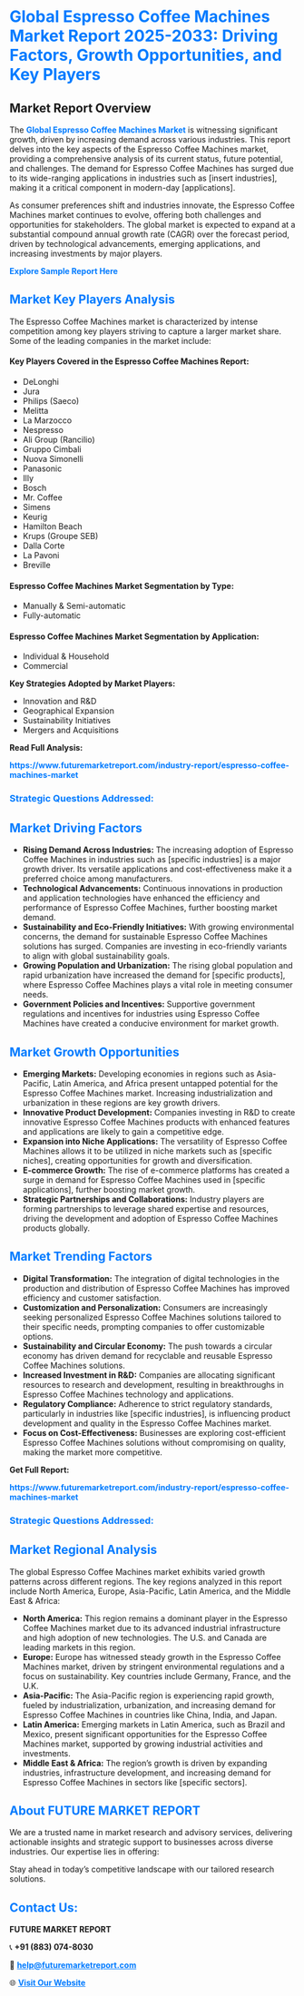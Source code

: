 <h1 style="color: #007BFF;">Global Espresso Coffee Machines Market Report 2025-2033: Driving Factors, Growth Opportunities, and Key Players</h1>

<section id="overview">
<h2>Market Report Overview</h2>
<p>The <a href="https://www.futuremarketreport.com/industry-report/espresso-coffee-machines-market" style="color: #007BFF; text-decoration: none;"><strong>Global Espresso Coffee Machines Market</strong></a> is witnessing significant growth, driven by increasing demand across various industries. This report delves into the key aspects of the Espresso Coffee Machines market, providing a comprehensive analysis of its current status, future potential, and challenges. The demand for Espresso Coffee Machines has surged due to its wide-ranging applications in industries such as [insert industries], making it a critical component in modern-day [applications].</p>
<p>As consumer preferences shift and industries innovate, the Espresso Coffee Machines market continues to evolve, offering both challenges and opportunities for stakeholders. The global market is expected to expand at a substantial compound annual growth rate (CAGR) over the forecast period, driven by technological advancements, emerging applications, and increasing investments by major players.</p>
</section>

<section id="overview">
<p><a href="https://www.futuremarketreport.com/request-sample/reportId=90953" style="color: #007BFF; text-decoration: none;"><strong>Explore Sample Report Here</strong></a></p>
</section>

<section id="key-players">
<h2 style="color: #007BFF;">Market Key Players Analysis</h2>
<p>The Espresso Coffee Machines market is characterized by intense competition among key players striving to capture a larger market share. Some of the leading companies in the market include:</p>
<h4>Key Players Covered in the Espresso Coffee Machines Report:</h4>
<ul><li>DeLonghi</li><li>Jura</li><li>Philips (Saeco)</li><li>Melitta</li><li>La Marzocco</li><li>Nespresso</li><li>Ali Group (Rancilio)</li><li>Gruppo Cimbali</li><li>Nuova Simonelli</li><li>Panasonic</li><li>Illy</li><li>Bosch</li><li>Mr. Coffee</li><li>Simens</li><li>Keurig</li><li>Hamilton Beach</li><li>Krups (Groupe SEB)</li><li>Dalla Corte</li><li>La Pavoni</li><li>Breville</li></ul>
<h4>Espresso Coffee Machines Market Segmentation by Type:</h4>
<ul><li>Manually &amp; Semi-automatic</li><li>Fully-automatic</li></ul>

<h4>Espresso Coffee Machines Market Segmentation by Application:</h4>
<ul><li>Individual &amp; Household</li><li>Commercial</li></ul>
<p><strong>Key Strategies Adopted by Market Players:</strong></p>
<ul>
<li>Innovation and R&D</li>
<li>Geographical Expansion</li>
<li>Sustainability Initiatives</li>
<li>Mergers and Acquisitions</li>
</ul>
</section>

<section>
<p><strong>Read Full Analysis: </strong></p><a href="https://www.futuremarketreport.com/industry-report/espresso-coffee-machines-market" style="color: #007BFF; text-decoration: none;"><strong>https://www.futuremarketreport.com/industry-report/espresso-coffee-machines-market</strong></a>
<h3 style="color: #007BFF;">Strategic Questions Addressed:</h3>
</section>

<section id="driving-factors">
<h2 style="color: #007BFF;">Market Driving Factors</h2>
<ul>
<li><strong>Rising Demand Across Industries:</strong> The increasing adoption of Espresso Coffee Machines in industries such as [specific industries] is a major growth driver. Its versatile applications and cost-effectiveness make it a preferred choice among manufacturers.</li>
<li><strong>Technological Advancements:</strong> Continuous innovations in production and application technologies have enhanced the efficiency and performance of Espresso Coffee Machines, further boosting market demand.</li>
<li><strong>Sustainability and Eco-Friendly Initiatives:</strong> With growing environmental concerns, the demand for sustainable Espresso Coffee Machines solutions has surged. Companies are investing in eco-friendly variants to align with global sustainability goals.</li>
<li><strong>Growing Population and Urbanization:</strong> The rising global population and rapid urbanization have increased the demand for [specific products], where Espresso Coffee Machines plays a vital role in meeting consumer needs.</li>
<li><strong>Government Policies and Incentives:</strong> Supportive government regulations and incentives for industries using Espresso Coffee Machines have created a conducive environment for market growth.</li>
</ul>
</section>

<section id="growth-opportunities">
<h2 style="color: #007BFF;">Market Growth Opportunities</h2>
<ul>
<li><strong>Emerging Markets:</strong> Developing economies in regions such as Asia-Pacific, Latin America, and Africa present untapped potential for the Espresso Coffee Machines market. Increasing industrialization and urbanization in these regions are key growth drivers.</li>
<li><strong>Innovative Product Development:</strong> Companies investing in R&D to create innovative Espresso Coffee Machines products with enhanced features and applications are likely to gain a competitive edge.</li>
<li><strong>Expansion into Niche Applications:</strong> The versatility of Espresso Coffee Machines allows it to be utilized in niche markets such as [specific niches], creating opportunities for growth and diversification.</li>
<li><strong>E-commerce Growth:</strong> The rise of e-commerce platforms has created a surge in demand for Espresso Coffee Machines used in [specific applications], further boosting market growth.</li>
<li><strong>Strategic Partnerships and Collaborations:</strong> Industry players are forming partnerships to leverage shared expertise and resources, driving the development and adoption of Espresso Coffee Machines products globally.</li>
</ul>
</section>

<section id="trending-factors">
<h2 style="color: #007BFF;">Market Trending Factors</h2>
<ul>
<li><strong>Digital Transformation:</strong> The integration of digital technologies in the production and distribution of Espresso Coffee Machines has improved efficiency and customer satisfaction.</li>
<li><strong>Customization and Personalization:</strong> Consumers are increasingly seeking personalized Espresso Coffee Machines solutions tailored to their specific needs, prompting companies to offer customizable options.</li>
<li><strong>Sustainability and Circular Economy:</strong> The push towards a circular economy has driven demand for recyclable and reusable Espresso Coffee Machines solutions.</li>
<li><strong>Increased Investment in R&D:</strong> Companies are allocating significant resources to research and development, resulting in breakthroughs in Espresso Coffee Machines technology and applications.</li>
<li><strong>Regulatory Compliance:</strong> Adherence to strict regulatory standards, particularly in industries like [specific industries], is influencing product development and quality in the Espresso Coffee Machines market.</li>
<li><strong>Focus on Cost-Effectiveness:</strong> Businesses are exploring cost-efficient Espresso Coffee Machines solutions without compromising on quality, making the market more competitive.</li>
</ul>
</section>

<section>
<p><strong>Get Full Report: </strong></p><a href="https://www.futuremarketreport.com/industry-report/espresso-coffee-machines-market" style="color: #007BFF; text-decoration: none;"><strong>https://www.futuremarketreport.com/industry-report/espresso-coffee-machines-market</strong></a>
<h3 style="color: #007BFF;">Strategic Questions Addressed:</h3>
</section>


<section id="regional-analysis">
<h2 style="color: #007BFF;">Market Regional Analysis</h2>
<p>The global Espresso Coffee Machines market exhibits varied growth patterns across different regions. The key regions analyzed in this report include North America, Europe, Asia-Pacific, Latin America, and the Middle East & Africa:</p>
<ul>
<li><strong>North America:</strong> This region remains a dominant player in the Espresso Coffee Machines market due to its advanced industrial infrastructure and high adoption of new technologies. The U.S. and Canada are leading markets in this region.</li>
<li><strong>Europe:</strong> Europe has witnessed steady growth in the Espresso Coffee Machines market, driven by stringent environmental regulations and a focus on sustainability. Key countries include Germany, France, and the U.K.</li>
<li><strong>Asia-Pacific:</strong> The Asia-Pacific region is experiencing rapid growth, fueled by industrialization, urbanization, and increasing demand for Espresso Coffee Machines in countries like China, India, and Japan.</li>
<li><strong>Latin America:</strong> Emerging markets in Latin America, such as Brazil and Mexico, present significant opportunities for the Espresso Coffee Machines market, supported by growing industrial activities and investments.</li>
<li><strong>Middle East & Africa:</strong> The region’s growth is driven by expanding industries, infrastructure development, and increasing demand for Espresso Coffee Machines in sectors like [specific sectors].</li>
</ul>
</section>

<footer>
<h2 style="color: #007BFF;">About FUTURE MARKET REPORT</h2>
<p>We are a trusted name in market research and advisory services, delivering actionable insights and strategic support to businesses across diverse industries. Our expertise lies in offering:</p>

<p>Stay ahead in today’s competitive landscape with our tailored research solutions.</p>

<h2 style="color: #007BFF;">Contact Us:</h2>
<p><strong>FUTURE MARKET REPORT</strong></p>
<p>📞 <strong>+91 (883) 074-8030</strong></p>
<p>📧 <strong><a href="mailto:help@futuremarketreport.com" style="color: #007BFF;">help@futuremarketreport.com</a></strong></p>
<p>🌐 <strong><a href="https://www.futuremarketreport.com/" style="color: #007BFF;">Visit Our Website</a></strong></p>
</footer>